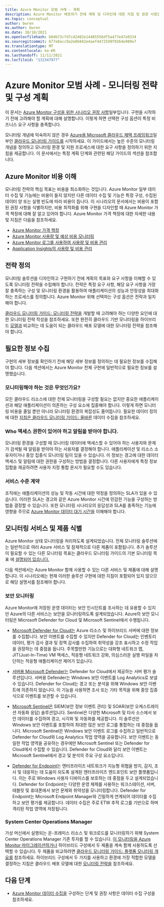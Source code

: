 ```yaml
---
title: Azure Monitor 모범 사례 - 계획
description: Azure Monitor 배포하기 전에 계획 및 디자인에 대한 지침 및 권장 사항입니다.
ms.topic: conceptual
author: bwren
ms.author: bwren
ms.date: 10/18/2021
ms.openlocfilehash: b04b73cfd7cd2482e14485556df5a477e47a9334
ms.sourcegitcommit: 677e8acc9a2e8b842e4aef4472599f9264e989e7
ms.translationtype: MT
ms.contentlocale: ko-KR
ms.lasthandoff: 11/11/2021
ms.locfileid: "132347977"
---
```

# <a name="azure-monitor-best-practices---planning-your-monitoring-strategy-and-configuration"></a>Azure Monitor 모범 사례 - 모니터링 전략 및 구성 계획
이 문서는 [Azure Monitor 구성을 위한 시나리오 권장 사항](best-practices.md)일부입니다. 구현을 시작하기 전에 고려해야 할 계획에 대해 설명합니다. 이렇게 하면 선택한 구성 옵션이 특정 비즈니스 요구 사항을 충족합니다.

모니터링 개념에 익숙하지 않은 경우 [Azure용 Microsoft 클라우드 채택 프레임워크](/cloud-adoption-framework/)일부인 [클라우드 모니터링 가이드를](/azure/cloud-adoption-framework/manage/monitor) 시작하세요. 이 가이드에서는 높은 수준의 모니터링 개념을 정의하고 모니터링 환경 및 지원 프로세스에 대한 요구 사항을 정의하기 위한 지침을 제공합니다. 이 문서에서는 특정 계획 단계와 관련된 해당 가이드의 섹션을 참조합니다.
## <a name="understand-azure-monitor-costs"></a>Azure Monitor 비용 이해
모니터링 전략의 핵심 목표는 비용을 최소화하는 것입니다. Azure Monitor 일부 데이터 수집 및 기능에는 비용이 들지 않지만 다른 데이터 수집 및 기능은 특정 구성, 수집된 데이터 양 또는 실행 빈도에 따라 비용이 듭니다. 이 시나리오의 문서에서는 비용이 포함된 권장 사항을 식별하지만, 비용 최적화를 위해 구현을 디자인할 때 Azure Monitor 가격 책정에 대해 잘 알고 있어야 합니다. Azure Monitor 가격 책정에 대한 자세한 내용 및 지침은 다음을 참조하세요.

- [Azure Monitor 가격 책정](https://azure.microsoft.com/pricing/details/monitor/)
- [Azure Monitor 사용량 및 예상 비용 모니터링](usage-estimated-costs.md)
- [Azure Monitor 로그를 사용하여 사용량 및 비용 관리](logs/manage-cost-storage.md)
- [Application Insights의 사용량 및 비용 관리](app/pricing.md)

## <a name="define-strategy"></a>전략 정의
모니터링 솔루션을 디자인하고 구현하기 전에 계획의 목표와 요구 사항을 이해할 수 있도록 모니터링 전략을 수립해야 합니다. 전략은 특정 요구 사항, 해당 요구 사항을 가장 잘 충족하는 구성 및 모니터링 환경을 활용하여 애플리케이션의 성능과 안정성을 최대화하는 프로세스를 정의합니다. Azure Monitor 위해 선택하는 구성 옵션은 전략과 일치해야 합니다.

[클라우드 모니터링 가이드: 모니터링 전략을](/azure/cloud-adoption-framework/strategy/monitoring-strategy) 개발할 때 고려해야 하는 다양한 요인에 대한 모니터링 전략 작성을 참조하세요. 또한 완전히 클라우드 기반 모니터링을 하이브리드 [모델과](/azure/cloud-adoption-framework/manage/monitor/cloud-models-monitor-overview) 비교하는 데 도움이 되는 클라우드 배포 모델에 대한 모니터링 전략을 참조해야 합니다. 

## <a name="gather-required-information"></a>필요한 정보 수집
구현의 세부 정보를 확인하기 전에 해당 세부 정보를 정의하는 데 필요한 정보를 수집해야 합니다. 다음 섹션에서는 Azure Monitor 전체 구현에 일반적으로 필요한 정보를 설명했습니다.

 ### <a name="what-needs-to-be-monitored"></a>모니터링해야 하는 것은 무엇인가요?
 모든 클라우드 리소스에 대한 전체 모니터링을 구성할 필요는 없지만 중요한 애플리케이션과 해당 애플리케이션이 의존하는 구성 요소에 집중해야 합니다. 이렇게 하면 모니터링 비용을 줄일 뿐만 아니라 모니터링 환경의 복잡성도 줄어듭니다. 필요한 데이터 정의에 대한 [지침은 클라우드 모니터링 가이드: 올바른](/azure/cloud-adoption-framework/manage/monitor/data-collection) 데이터 수집을 참조하세요.

### <a name="who-needs-to-have-access-and-be-notified"></a>Who 액세스 권한이 있어야 하고 알림을 받아야 합니다.
모니터링 환경을 구성할 때 모니터링 데이터에 액세스할 수 있어야 하는 사용자와 문제가 검색될 때 알림을 받아야 하는 사용자를 결정해야 합니다. 애플리케이션 및 리소스 소유자이거나 중앙 집중식 모니터링 팀이 있을 수 있습니다. 이 정보는 경고에 대한 데이터 액세스 및 알림에 대한 권한을 구성하는 방법을 결정합니다. 다른 사용자에게 특정 정보 집합을 제공하려면 사용자 지정 통합 문서가 필요할 수도 있습니다.

### <a name="service-level-agreements"></a>서비스 수준 계약 
조직에는 애플리케이션의 성능 및 작동 시간에 대한 약정을 정의하는 SLA가 있을 수 있습니다. 이러한 SLA는 경고와 같은 Azure Monitor 시간에 민감한 기능을 구성하는 방법을 결정할 수 있습니다. 또한 모니터링 시나리오의 응답성과 SLA를 충족하는 기능에 영향을 주므로 [Azure Monitor 데이터 대기 시간을](logs/data-ingestion-time.md) 이해해야 합니다.

## <a name="identify-monitoring-services-and-products"></a>모니터링 서비스 및 제품 식별
Azure Monitor 상태 모니터링을 처리하도록 설계되었습니다. 전체 모니터링 솔루션에는 일반적으로 여러 Azure 서비스 및 잠재적으로 다른 제품이 포함됩니다. 추가 솔루션이 필요할 수 있는 다른 모니터링 목표는 클라우드 모니터링 가이드의 기본 모니터링 목표 에 [설명되어 있습니다.](/azure/cloud-adoption-framework/strategy/monitoring-strategy#formulate-monitoring-requirements) 

다음 섹션에서는 Azure Monitor 함께 사용할 수 있는 다른 서비스 및 제품에 대해 설명합니다. 이 시나리오에는 현재 이러한 솔루션 구현에 대한 지침이 포함되어 있지 않으므로 해당 설명서를 참조해야 합니다.

### <a name="security-monitoring"></a>보안 모니터링
Azure Monitor에 저장된 운영 데이터는 보안 인시던트를 조사하는 데 유용할 수 있지만 Azure의 다른 서비스는 보안을 모니터링하도록 설계되었습니다. Azure의 보안 모니터링은 Microsoft Defender for Cloud 및 Microsoft Sentinel에서 수행됩니다.

- [Microsoft Defender for Cloud는](../security-center/security-center-introduction.md) Azure 리소스 및 하이브리드 서버에 대한 정보를 수집합니다. 보안 이벤트를 수집할 수 있지만 Defender for Cloud는 인벤토리 데이터, 평가 검사 결과 및 정책 감사를 수집하여 취약성을 강조 표시하고 수정 작업을 권장하는 데 중점을 둡니다. 주목할만한 기능으로는 대화형 네트워크 맵, JIT(Just-In-Time) VM 액세스, 적응형 네트워크 강화, 의심스러운 실행 파일을 차단하는 적응형 애플리케이션 제어가 있습니다.

- [서버용 Microsoft Defender는](../security-center/azure-defender.md) Defender for Cloud에서 제공하는 서버 평가 솔루션입니다. 서버용 Defender는 Windows 보안 이벤트를 Log Analytics로 보낼 수 있습니다. Defender for Cloud는 경고 또는 분석을 위해 Windows 보안 이벤트에 의존하지 않습니다. 이 기능을 사용하면 조사 또는 기타 목적을 위해 중앙 집중식으로 이벤트를 보관할 수 있습니다.

- [Microsoft Sentinel은](../sentinel/overview.md) SIEM(보안 정보 이벤트 관리) 및 SOAR(보안 오케스트레이션 자동화 응답) 솔루션입니다. Sentinel은 다양한 Microsoft 및 타사 소스에서 보안 데이터를 수집하여 경고, 시각화 및 자동화를 제공합니다. 이 솔루션은 Windows 보안 이벤트를 포함하여 최대한 많은 보안 로그를 통합하는 데 중점을 둡니다. Microsoft Sentinel은 Windows 보안 이벤트 로그를 수집하고 일반적으로 Defender for Cloud와 Log Analytics 작업 영역을 공유합니다. 보안 이벤트는 동일한 작업 영역을 공유하는 경우에만 Microsoft Sentinel 또는 Defender for Cloud에서 수집할 수 있습니다. Defender for Cloud와 달리 보안 이벤트는 Microsoft Sentinel에서 경고 및 분석의 주요 구성 요소입니다.

- [Defender for Endpoint](/microsoft-365/security/defender-endpoint/microsoft-defender-endpoint)는 엔터프라이즈 네트워크가 지능형 위협을 방지, 감지, 조사 및 대응하는 데 도움이 되도록 설계된 엔터프라이즈 엔드포인트 보안 플랫폼입니다. 이는 주로 Windows 사용자 디바이스를 보호하는 데 중점을 두고 설계되었습니다. Defender for Endpoint는 다양한 운영 체제를 사용하는 워크스테이션, 서버, 태블릿 및 휴대폰에서 보안 문제와 취약성을 모니터링합니다. Defender for Endpoint는 Microsoft Endpoint Manager와 긴밀하게 연계되어 데이터를 수집하고 보안 평가를 제공합니다. 데이터 수집은 주로 ETW 추적 로그를 기반으로 하며 격리된 작업 영역에 저장됩니다.


### <a name="system-center-operations-manager"></a>System Center Operations Manager
가상 머신에서 실행되는 온-프레미스 리소스 및 워크로드를 모니터링하기 위해 System Center Operations Manager 기존 투자를 할 수 있습니다. [이 모니터링을 Azure Monitor 마이그레이션하거나](azure-monitor-operations-manager.md) 하이브리드 구성에서 두 제품을 계속 함께 사용하도록 선택할 수 있습니다. 두 제품을 비교하려면  [클라우드 모니터링 가이드: 플랫폼 모니터링 개요를](/azure/cloud-adoption-framework/manage/monitor/platform-overview) 참조하세요. 하이브리드 구성에서 두 가지를 사용하고 환경에 가장 적합한 모델을 결정하는 지침은 클라우드 배포 모델에 대한 [모니터링 전략을](/azure/cloud-adoption-framework/manage/monitor/cloud-models-monitor-overview) 참조하세요.



## <a name="next-steps"></a>다음 단계

- [Azure Monitor 데이터 수집을](best-practices-data-collection.md) 구성하는 단계 및 권장 사항은 데이터 수집 구성을 참조하세요.
